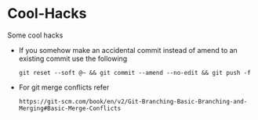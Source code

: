 # Cool-Hacks
Some cool hacks

* If you somehow make an accidental commit instead of amend to an existing commit use the following
    ```
    git reset --soft @~ && git commit --amend --no-edit && git push -f
    ```
* For git merge conflicts refer
    ```
    https://git-scm.com/book/en/v2/Git-Branching-Basic-Branching-and-Merging#Basic-Merge-Conflicts
    ```
